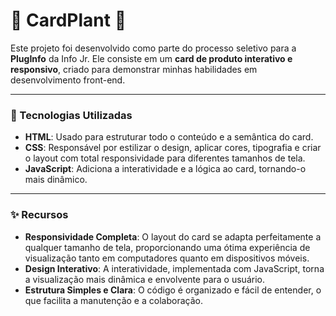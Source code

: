 # 🌿 CardPlant 🌿

Este projeto foi desenvolvido como parte do processo seletivo para a **PlugInfo** da Info Jr. Ele consiste em um **card de produto interativo e responsivo**, criado para demonstrar minhas habilidades em desenvolvimento front-end.

---

### 🚀 Tecnologias Utilizadas

* **HTML**: Usado para estruturar todo o conteúdo e a semântica do card.
* **CSS**: Responsável por estilizar o design, aplicar cores, tipografia e criar o layout com total responsividade para diferentes tamanhos de tela.
* **JavaScript**: Adiciona a interatividade e a lógica ao card, tornando-o mais dinâmico.

---

### ✨ Recursos

* **Responsividade Completa**: O layout do card se adapta perfeitamente a qualquer tamanho de tela, proporcionando uma ótima experiência de visualização tanto em computadores quanto em dispositivos móveis.
* **Design Interativo**: A interatividade, implementada com JavaScript, torna a visualização mais dinâmica e envolvente para o usuário.
* **Estrutura Simples e Clara**: O código é organizado e fácil de entender, o que facilita a manutenção e a colaboração.
